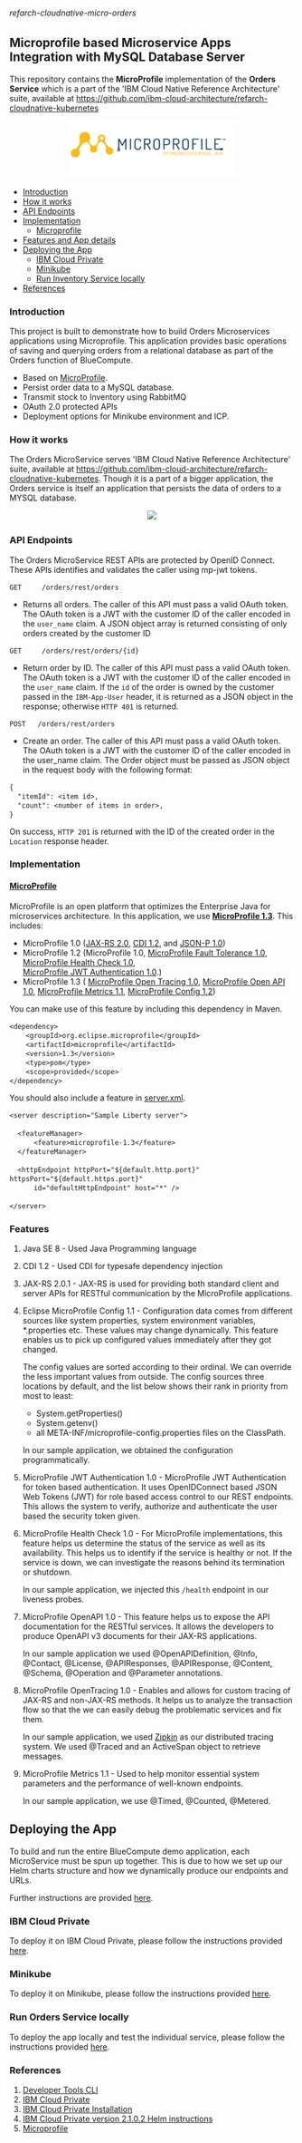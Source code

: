 ###### refarch-cloudnative-micro-orders

## Microprofile based Microservice Apps Integration with MySQL Database Server

This repository contains the **MicroProfile** implementation of the **Orders Service** which is a part of the 
'IBM Cloud Native Reference Architecture' suite, available at https://github.com/ibm-cloud-architecture/refarch-cloudnative-kubernetes

<p align="center">
  <a href="https://microprofile.io/">
    <img src="https://github.com/ibm-cloud-architecture/refarch-cloudnative-wfd/blob/microprofile/static/imgs/microprofile_small.png" width="300" height="100">
  </a>
</p>

* [Introduction](#introduction)
* [How it works](#how-it-works)
* [API Endpoints](#api-endpoints)
* [Implementation](#implementation)
    * [Microprofile](#microprofile)
* [Features and App details](#features)
* [Deploying the App](#deploying-the-app)
    + [IBM Cloud Private](#ibm-cloud-private)
    + [Minikube](#minikube)
    + [Run Inventory Service locally](#run-orders-service-locally)
* [References](#references)

### Introduction

This project is built to demonstrate how to build Orders Microservices applications using Microprofile. 
This application provides basic operations of saving and querying orders from a relational database as part of the Orders function of BlueCompute.

- Based on [MicroProfile](https://microprofile.io/).
- Persist order data to a MySQL database.
- Transmit stock to Inventory using RabbitMQ
- OAuth 2.0 protected APIs
- Deployment options for Minikube environment and ICP.

### How it works

The Orders MicroService serves 'IBM Cloud Native Reference Architecture' suite, available at
https://github.com/ibm-cloud-architecture/refarch-cloudnative-kubernetes. Though it is a part of a bigger application, 
the Orders service is itself an application that persists the data of orders to a MYSQL database.

<p align="center">
    <img src="https://github.com/ibm-cloud-architecture/refarch-cloudnative-kubernetes/blob/microprofile/static/imgs/orders_microservice.png">
</p>

### API Endpoints

The Orders MicroService REST APIs are protected by OpenID Connect. These APIs identifies and validates the caller using mp-jwt tokens.

```
GET     /orders/rest/orders 
```

- Returns all orders. The caller of this API must pass a valid OAuth token. 
The OAuth token is a JWT with the customer ID of the caller encoded in the `user_name` claim. 
A JSON object array is returned consisting of only orders created by the customer ID

```
GET     /orders/rest/orders/{id}  
```

- Return order by ID. The caller of this API must pass a valid OAuth token. 
The OAuth token is a JWT with the customer ID of the caller encoded in the `user_name` claim. 
If the `id` of the order is owned by the customer passed in the `IBM-App-User` header, 
it is returned as a JSON object in the response; otherwise `HTTP 401` is returned.

```
POST   /orders/rest/orders
```

- Create an order. The caller of this API must pass a valid OAuth token. 
The OAuth token is a JWT with the customer ID of the caller encoded in the user_name claim. 
The Order object must be passed as JSON object in the request body with the following format:

```
{
  "itemId": <item id>,
  "count": <number of items in order>,
}
```

On success, `HTTP 201` is returned with the ID of the created order in the `Location` response header.

### Implementation

#### [MicroProfile](https://microprofile.io/)

MicroProfile is an open platform that optimizes the Enterprise Java for microservices architecture. In this application, 
we use [**MicroProfile 1.3**](https://github.com/eclipse/microprofile-bom). This includes:

- MicroProfile 1.0 ([JAX-RS 2.0](https://jcp.org/en/jsr/detail?id=339), [CDI 1.2](https://jcp.org/en/jsr/detail?id=346), 
and [JSON-P 1.0](https://jcp.org/en/jsr/detail?id=353))
- MicroProfile 1.2 (MicroProfile 1.0,
[MicroProfile Fault Tolerance 1.0](https://github.com/eclipse/microprofile-fault-tolerance), 
[MicroProfile Health Check 1.0](https://github.com/eclipse/microprofile-health),  
[MicroProfile JWT Authentication 1.0](https://github.com/eclipse/microprofile-jwt-auth).)
- MicroProfile 1.3 (
[MicroProfile Open Tracing 1.0](https://github.com/eclipse/microprofile-opentracing),
[MicroProfile Open API 1.0](https://github.com/eclipse/microprofile-open-api),
[MicroProfile Metrics 1.1](https://github.com/eclipse/microprofile-metrics),
[MicroProfile Config 1.2](https://github.com/eclipse/microprofile-config))

You can make use of this feature by including this dependency in Maven.

```
<dependency>
    <groupId>org.eclipse.microprofile</groupId>
    <artifactId>microprofile</artifactId>
    <version>1.3</version>
    <type>pom</type>
    <scope>provided</scope>
</dependency>
```

You should also include a feature in [server.xml](https://github.com/ibm-cloud-architecture/refarch-cloudnative-micro-orders/blob/microprofile/src/main/liberty/config/server.xml).

```
<server description="Sample Liberty server">

  <featureManager>
      <feature>microprofile-1.3</feature>
  </featureManager>

  <httpEndpoint httpPort="${default.http.port}" httpsPort="${default.https.port}"
      id="defaultHttpEndpoint" host="*" />

</server>
```
### Features

1. Java SE 8 - Used Java Programming language

2. CDI 1.2 - Used CDI for typesafe dependency injection

3. JAX-RS 2.0.1 - JAX-RS is used for providing both standard client and server APIs for RESTful communication by the MicroProfile applications.

4. Eclipse MicroProfile Config 1.1 - Configuration data comes from different sources like system properties, 
system environment variables, *.properties etc. These values may change dynamically. 
This feature enables us to pick up configured values immediately after they got changed.

    The config values are sorted according to their ordinal. We can override the less important values from outside. 
    The config sources three locations by default, and the list below shows their rank in priority from most to least:

    - System.getProperties()
    - System.getenv()
    - all META-INF/microprofile-config.properties files on the ClassPath.

    In our sample application, we obtained the configuration programmatically.

5. MicroProfile JWT Authentication 1.0 - MicroProfile JWT Authentication for token based authentication. 
It uses OpenIDConnect based JSON Web Tokens (JWT) for role based access control to our REST endpoints. 
This allows the system to verify, authorize and authenticate the user based the security token given.

6. MicroProfile Health Check 1.0 - For MicroProfile implementations, 
this feature helps us determine the status of the service as well as its availability. 
This helps us to identify if the service is healthy or not. If the service is down, 
we can investigate the reasons behind its termination or shutdown. 

    In our sample application, we injected this `/health` endpoint in our liveness probes.

7. MicroProfile OpenAPI 1.0 - This feature helps us to expose the API documentation for the RESTful services. 
It allows the developers to produce OpenAPI v3 documents for their JAX-RS applications.

    In our sample application we used @OpenAPIDefinition, @Info, @Contact, @License, @APIResponses, 
    @APIResponse, @Content, @Schema, @Operation and @Parameter annotations.

8. MicroProfile OpenTracing 1.0 - Enables and allows for custom tracing of JAX-RS and non-JAX-RS methods. It helps us 
to analyze the transaction flow so that the we can easily debug the problematic services and fix them.

    In our sample application, we used [Zipkin](https://zipkin.io/) as our distributed tracing system. We used @Traced 
    and an ActiveSpan object to retrieve messages.
    
9. MicroProfile Metrics 1.1 - Used to help monitor essential system parameters and the performance of well-known endpoints.
    
    In our sample application, we use @Timed, @Counted, @Metered.

## Deploying the App

To build and run the entire BlueCompute demo application, each MicroService must be spun up together. This is due to how we
set up our Helm charts structure and how we dynamically produce our endpoints and URLs.  

Further instructions are provided 
[here](https://github.com/ibm-cloud-architecture/refarch-cloudnative-kubernetes/tree/microprofile).

### IBM Cloud Private

To deploy it on IBM Cloud Private, please follow the instructions provided 
[here](https://github.com/ibm-cloud-architecture/refarch-cloudnative-kubernetes/tree/microprofile#remotely-on-ibm-cloud-private).

### Minikube

To deploy it on Minikube, please follow the instructions provided 
[here](https://github.com/ibm-cloud-architecture/refarch-cloudnative-kubernetes/tree/microprofile#locally-in-minikube).

### Run Orders Service locally

To deploy the app locally and test the individual service, please follow the instructions provided 
[here](building-locally.md).


### References

1. [Developer Tools CLI](https://console.bluemix.net/docs/cloudnative/dev_cli.html#developercli)
2. [IBM Cloud Private](https://www.ibm.com/support/knowledgecenter/en/SSBS6K_2.1.0/kc_welcome_containers.html)
3. [IBM Cloud Private Installation](https://github.com/ibm-cloud-architecture/refarch-privatecloud)
4. [IBM Cloud Private version 2.1.0.2 Helm instructions](https://www.ibm.com/support/knowledgecenter/SSBS6K_2.1.0.2/app_center/create_helm_cli.html)
5. [Microprofile](https://microprofile.io/)
